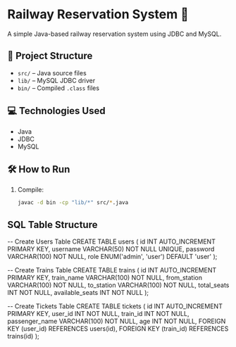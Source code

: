 # Railway Reservation System 🚆

A simple Java-based railway reservation system using JDBC and MySQL.

## 📁 Project Structure

- `src/` – Java source files
- `lib/` – MySQL JDBC driver
- `bin/` – Compiled `.class` files

## 💻 Technologies Used

- Java
- JDBC
- MySQL

## 🛠 How to Run

1. Compile:
   ```bash
   javac -d bin -cp "lib/*" src/*.java

## SQL Table Structure
-- Create Users Table
CREATE TABLE users (
    id INT AUTO_INCREMENT PRIMARY KEY,
    username VARCHAR(50) NOT NULL UNIQUE,
    password VARCHAR(100) NOT NULL,
    role ENUM('admin', 'user') DEFAULT 'user'
);

-- Create Trains Table
CREATE TABLE trains (
    id INT AUTO_INCREMENT PRIMARY KEY,
    train_name VARCHAR(100) NOT NULL,
    from_station VARCHAR(100) NOT NULL,
    to_station VARCHAR(100) NOT NULL,
    total_seats INT NOT NULL,
    available_seats INT NOT NULL
);

-- Create Tickets Table
CREATE TABLE tickets (
    id INT AUTO_INCREMENT PRIMARY KEY,
    user_id INT NOT NULL,
    train_id INT NOT NULL,
    passenger_name VARCHAR(100) NOT NULL,
    age INT NOT NULL,
    FOREIGN KEY (user_id) REFERENCES users(id),
    FOREIGN KEY (train_id) REFERENCES trains(id)
);

